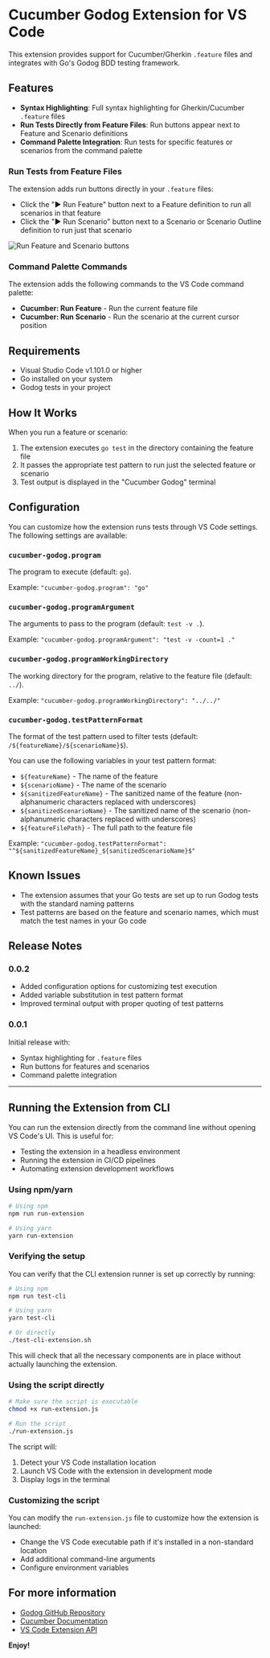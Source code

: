 # Cucumber Godog Extension for VS Code

This extension provides support for Cucumber/Gherkin `.feature` files and integrates with Go's Godog BDD testing framework.

## Features

- **Syntax Highlighting**: Full syntax highlighting for Gherkin/Cucumber `.feature` files
- **Run Tests Directly from Feature Files**: Run buttons appear next to Feature and Scenario definitions
- **Command Palette Integration**: Run tests for specific features or scenarios from the command palette

### Run Tests from Feature Files

The extension adds run buttons directly in your `.feature` files:

- Click the "▶ Run Feature" button next to a Feature definition to run all scenarios in that feature
- Click the "▶ Run Scenario" button next to a Scenario or Scenario Outline definition to run just that scenario

![Run Feature and Scenario buttons](images/run-buttons.png)

### Command Palette Commands

The extension adds the following commands to the VS Code command palette:

- **Cucumber: Run Feature** - Run the current feature file
- **Cucumber: Run Scenario** - Run the scenario at the current cursor position

## Requirements

- Visual Studio Code v1.101.0 or higher
- Go installed on your system
- Godog tests in your project

## How It Works

When you run a feature or scenario:

1. The extension executes `go test` in the directory containing the feature file
2. It passes the appropriate test pattern to run just the selected feature or scenario
3. Test output is displayed in the "Cucumber Godog" terminal

## Configuration

You can customize how the extension runs tests through VS Code settings. The following settings are available:

### `cucumber-godog.program`

The program to execute (default: `go`).

Example: `"cucumber-godog.program": "go"`

### `cucumber-godog.programArgument`

The arguments to pass to the program (default: `test -v .`).

Example: `"cucumber-godog.programArgument": "test -v -count=1 ."`

### `cucumber-godog.programWorkingDirectory`

The working directory for the program, relative to the feature file (default: `../`).

Example: `"cucumber-godog.programWorkingDirectory": "../../"`

### `cucumber-godog.testPatternFormat`

The format of the test pattern used to filter tests (default: `/${featureName}/${scenarioName}$`).

You can use the following variables in your test pattern format:

- `${featureName}` - The name of the feature
- `${scenarioName}` - The name of the scenario
- `${sanitizedFeatureName}` - The sanitized name of the feature (non-alphanumeric characters replaced with underscores)
- `${sanitizedScenarioName}` - The sanitized name of the scenario (non-alphanumeric characters replaced with underscores)
- `${featureFilePath}` - The full path to the feature file

Example: `"cucumber-godog.testPatternFormat": "^${sanitizedFeatureName}_${sanitizedScenarioName}$"`

## Known Issues

- The extension assumes that your Go tests are set up to run Godog tests with the standard naming patterns
- Test patterns are based on the feature and scenario names, which must match the test names in your Go code

## Release Notes

### 0.0.2

- Added configuration options for customizing test execution
- Added variable substitution in test pattern format
- Improved terminal output with proper quoting of test patterns

### 0.0.1

Initial release with:
- Syntax highlighting for `.feature` files
- Run buttons for features and scenarios
- Command palette integration

---

## Running the Extension from CLI

You can run the extension directly from the command line without opening VS Code's UI. This is useful for:

- Testing the extension in a headless environment
- Running the extension in CI/CD pipelines
- Automating extension development workflows

### Using npm/yarn

```bash
# Using npm
npm run run-extension

# Using yarn
yarn run-extension
```

### Verifying the setup

You can verify that the CLI extension runner is set up correctly by running:

```bash
# Using npm
npm run test-cli

# Using yarn
yarn test-cli

# Or directly
./test-cli-extension.sh
```

This will check that all the necessary components are in place without actually launching the extension.

### Using the script directly

```bash
# Make sure the script is executable
chmod +x run-extension.js

# Run the script
./run-extension.js
```

The script will:
1. Detect your VS Code installation location
2. Launch VS Code with the extension in development mode
3. Display logs in the terminal

### Customizing the script

You can modify the `run-extension.js` file to customize how the extension is launched:

- Change the VS Code executable path if it's installed in a non-standard location
- Add additional command-line arguments
- Configure environment variables

## For more information

* [Godog GitHub Repository](https://github.com/cucumber/godog)
* [Cucumber Documentation](https://cucumber.io/docs/cucumber/)
* [VS Code Extension API](https://code.visualstudio.com/api)

**Enjoy!**
